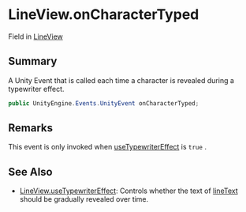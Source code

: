 # LineView.onCharacterTyped

Field in [LineView](/docs/api/csharp/yarn.unity.lineview.md)

## Summary


A Unity Event that is called each time a character is revealed
during a typewriter effect.


```csharp
public UnityEngine.Events.UnityEvent onCharacterTyped;
```

## Remarks


This event is only invoked when  <a href="yarn.unity.lineview.usetypewritereffect.md">useTypewriterEffect</a>  is
<code>true</code> .


## See Also

* [LineView.useTypewriterEffect](/docs/api/csharp/yarn.unity.lineview.usetypewritereffect.md): Controls whether the text of  <a href="yarn.unity.lineview.linetext.md">lineText</a>  should be gradually revealed over time.

